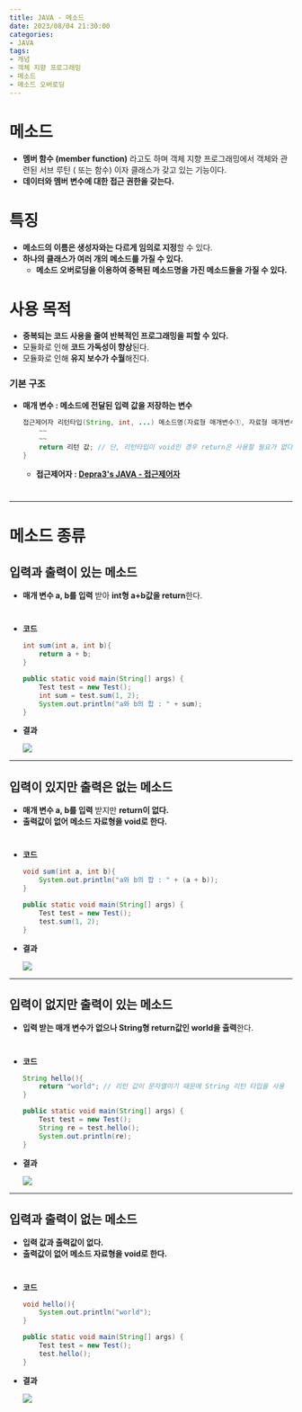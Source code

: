 ```yaml
---
title: JAVA - 메소드
date: 2023/08/04 21:30:00
categories:
- JAVA
tags:
- 개념
- 객체 지향 프로그래밍
- 메소드
- 메소드 오버로딩
---
```


# 메소드

- **멤버 함수 (member function)** 라고도 하며 객체 지향 프로그래밍에서 객체와 관련된 서브 루틴 ( 또는 함수) 이자 클래스가 갖고 있는 기능이다.
- **데이터와 멤버 변수에 대한 접근 권한을 갖는다.**

# 특징

- **메소드의 이름은 생성자와는 다르게 임의로 지정**할 수 있다.
- **하나의 클래스가 여러 개의 메소드를 가질 수 있다.**
    - **메소드 오버로딩을 이용하여 중복된 메소드명을 가진 메소드들을 가질 수 있다.**

# 사용 목적

- **중복되는 코드 사용을 줄여 반복적인 프로그래밍을 피할 수 있다.**
- 모듈화로 인해 **코드 가독성이 향상**된다.
- 모듈화로 인해 **유지 보수가 수월**해진다.

### 기본 구조

- **매개 변수 : 메소드에 전달된 입력 값을 저장하는 변수**
    ```java
    접근제어자 리턴타입(String, int, ...) 메소드명(자료형 매개변수①, 자료형 매개변수②, ...){
    	~~
    	~~
    	return 리턴 값; // 단, 리턴타입이 void인 경우 return은 사용할 필요가 없다.
    }
    ```
    
    - **접근제어자 : [Depra3's JAVA - 접근제어자](https://depra3.github.io/2023/08/07/2023/08/JAVA-%EC%A0%91%EA%B7%BC%EC%A0%9C%EC%96%B4%EC%9E%90/)**
#
---

# 메소드 종류

## 입력과 출력이 있는 메소드

- **매개 변수 a, b를 입력** 받아 **int형  a+b값을 return**한다.
#
- **코드**
    
    ```java
    int sum(int a, int b){
    	return a + b;
    }
    
    public static void main(String[] args) {
    	Test test = new Test();
    	int sum = test.sum(1, 2);
    	System.out.println("a와 b의 합 : " + sum);
    }
    ```
    
- **결과**
    
    ![](/Images/2023/08/JAVA-메소드/Untitled.png)
    

---

## 입력이 있지만 출력은 없는 메소드

- **매개 변수 a, b를 입력** 받지만 **return이 없다.**
- **출력값이 없어 메소드 자료형을 void로 한다.**
#
- **코드**
    
    ```java
    void sum(int a, int b){
    	System.out.println("a와 b의 합 : " + (a + b));
    }
    
    public static void main(String[] args) {
    	Test test = new Test();
    	test.sum(1, 2);
    }
    ```
    
- **결과**
    
    ![](/Images/2023/08/JAVA-메소드/Untitled%201.png)
    

---

## 입력이 없지만 출력이 있는 메소드

- **입력 받는 매개 변수가 없으나 String형 return값인 world을 출력**한다.
#
- **코드**
    
    ```java
    String hello(){
    	return "world"; // 리턴 값이 문자열이기 때문에 String 리턴 타입을 사용
    }
    
    public static void main(String[] args) {
    	Test test = new Test();
    	String re = test.hello();
    	System.out.println(re);
    }
    ```
    
- **결과**
    
    ![](/Images/2023/08/JAVA-메소드/Untitled%202.png)
    

---

## 입력과 출력이 없는 메소드

- **입력 값과 출력값이 없다.**
- **출력값이 없어 메소드 자료형을 void로 한다.**
#
- **코드**
    
    ```java
    void hello(){
    	System.out.println("world");
    }
    
    public static void main(String[] args) {
    	Test test = new Test();
    	test.hello();
    }
    ```
    
- **결과**
    
    ![](/Images/2023/08/JAVA-메소드/Untitled%203.png)